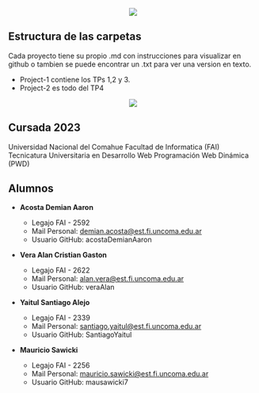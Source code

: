 <p align="center">
  <img src="https://i.postimg.cc/jdMhhYmM/Portada.png" />
</p>

## Estructura de las carpetas
Cada proyecto tiene su propio .md con instrucciones para visualizar en github o tambien se puede encontrar un .txt para ver una version en texto.

- Project-1 contiene los TPs 1,2 y 3.
- Project-2 es todo del TP4

<p align="center">
  <img src="https://i.postimg.cc/MTBdjxWP/PWD-1.png" />
</p>

## Cursada 2023

Universidad Nacional del Comahue
Facultad de Informatica (FAI)
Tecnicatura Universitaria en Desarrollo Web
Programación Web Dinámica (PWD)

## Alumnos

- **Acosta Demian Aaron**

  - Legajo FAI - 2592
  - Mail Personal: demian.acosta@est.fi.uncoma.edu.ar
  - Usuario GitHub: acostaDemianAaron

- **Vera Alan Cristian Gaston**

  - Legajo FAI - 2622
  - Mail Personal: alan.vera@est.fi.uncoma.edu.ar
  - Usuario GitHub: veraAlan

- **Yaitul Santiago Alejo**

  - Legajo FAI - 2339
  - Mail Personal: santiago.yaitul@est.fi.uncoma.edu.ar
  - Usuario GitHub: SantiagoYaitul

- **Mauricio Sawicki**

  - Legajo FAI - 2256
  - Mail Personal: mauricio.sawicki@est.fi.uncoma.edu.ar
  - Usuario GitHub: mausawicki7
